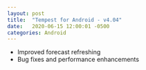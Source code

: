 ```yaml
---
layout: post
title:  "Tempest for Android - v4.04"
date:   2020-06-15 12:00:01 -0500
categories: Android
---
```


- Improved forecast refreshing 
- Bug fixes and performance enhancements
